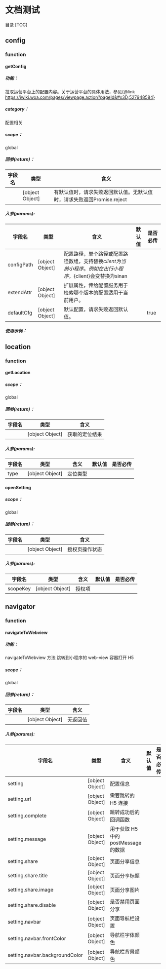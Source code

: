 # 文档测试

目录
[TOC]


## config
### function

#### getConfig
##### 功能：
拉取运营平台上的配置内容。关于运营平台的具体用法，参见{@link https://iwiki.woa.com/pages/viewpage.action?pageId&#x3D;527948584}
##### category：
配置相关
##### scope：
global
##### 回参(return)：

| 字段名 | 类型 | 含义 |
| ----- | --- | --- |
|  | [object Object] | 有默认值时，请求失败返回默认值。无默认值时，请求失败返回Promise.reject |
##### 入参(params):

| 字段名 | 类型 | 含义 | 默认值 | 是否必传 |
| ----- | --- | --- | ----- | ----- |
| configPath | [object Object] | 配置路径，单个路径或配置路径数组，支持替换${client}为当前小程序。例如在出行小程序，${client}会变替换为sinan |  | 
| extendAttr | [object Object] | 扩展属性，传给配置服务用于检索哪个版本的配置适用于当前用户。 |  | 
| defaultCfg | [object Object] | 默认配置，请求失败返回默认值。 |  | true

##### 使用示例：



## location
### function

#### getLocation
##### scope：
global
##### 回参(return)：

| 字段名 | 类型 | 含义 |
| ----- | --- | --- |
|  | [object Object] | 获取的定位结果 |
##### 入参(params):

| 字段名 | 类型 | 含义 | 默认值 | 是否必传 |
| ----- | --- | --- | ----- | ----- |
| type | [object Object] | 定位类型 |  | 

#### openSetting
##### scope：
global
##### 回参(return)：

| 字段名 | 类型 | 含义 |
| ----- | --- | --- |
|  | [object Object] | 授权页操作状态 |
##### 入参(params):

| 字段名 | 类型 | 含义 | 默认值 | 是否必传 |
| ----- | --- | --- | ----- | ----- |
| scopeKey | [object Object] | 授权项 |  | 

## navigator
### function

#### navigateToWebview
##### 功能：
navigateToWebview 方法 跳转到小程序的 web-view 容器打开 H5
##### scope：
global
##### 回参(return)：

| 字段名 | 类型 | 含义 |
| ----- | --- | --- |
|  | [object Object] | 无返回值 |
##### 入参(params):

| 字段名 | 类型 | 含义 | 默认值 | 是否必传 |
| ----- | --- | --- | ----- | ----- |
| setting | [object Object] | 配置信息 |  | 
| setting.url | [object Object] | 需要跳转的 H5 连接 |  | 
| setting.complete | [object Object] | 跳转成功后的回调函数 |  | 
| setting.message | [object Object] | 用于获取 H5 中的 postMessage 的数据 |  | 
| setting.share | [object Object] | 页面分享信息 |  | 
| setting.share.title | [object Object] | 页面分享标题 |  | 
| setting.share.image | [object Object] | 页面分享图片 |  | 
| setting.share.disable | [object Object] | 是否禁用页面分享 |  | 
| setting.navbar | [object Object] | 页面导航栏设置 |  | 
| setting.navbar.frontColor | [object Object] | 导航栏字体颜色 |  | 
| setting.navbar.backgroundColor | [object Object] | 导航栏背景颜色 |  | 

